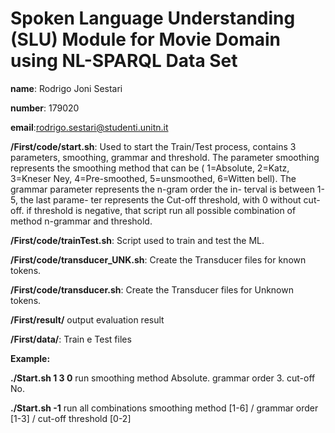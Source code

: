 # Spoken Language Understanding (SLU) Module for Movie Domain using NL-SPARQL Data Set


**name**: Rodrigo Joni Sestari 

**number**: 179020

**email**:rodrigo.sestari@studenti.unitn.it

**/First/code/start.sh**: Used to start the Train/Test process, contains 3 parameters, smoothing, grammar and threshold. The parameter smoothing represents the smoothing method that can be ( 1=Absolute, 2=Katz, 3=Kneser Ney, 4=Pre-smoothed, 5=unsmoothed, 6=Witten bell). The grammar parameter represents the n-gram order the in- terval is between 1-5, the last parame- ter represents the Cut-off threshold, with 0 without cut-off. if threshold is negative, that script run all possible combination of method n-grammar and threshold.

**/First/code/trainTest.sh**: Script used to train and test the ML.

**/First/code/transducer_UNK.sh**: Create the Transducer files for known tokens. 

**/First/code/transducer.sh**: Create the Transducer files for Unknown tokens.

**/First/result/** output evaluation result

**/First/data/**: Train e Test files

**Example:**  

**./Start.sh 1 3 0** run smoothing method Absolute. grammar order 3.  cut-off No.

**./Start.sh -1** run all combinations smoothing method [1-6] / grammar order  [1-3] / cut-off threshold [0-2]
